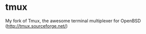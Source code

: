 tmux
====

My fork of Tmux, the awesome terminal multiplexer for OpenBSD (http://tmux.sourceforge.net/)